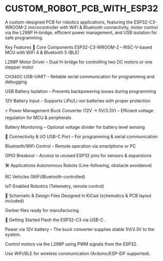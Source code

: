 # CUSTOM_ROBOT_PCB_WITH_ESP32
A custom-designed PCB for robotics applications, featuring the ESP32-C3-WROOM-2 microcontroller with WiFi & Bluetooth connectivity, motor control via the L298P H-bridge, efficient power management, and USB isolation for safe programming.

Key Features
🚀 Core Components
ESP32-C3-WROOM-2 – RISC-V-based MCU with WiFi 4 & Bluetooth 5 (BLE)

L298P Motor Driver – Dual H-bridge for controlling two DC motors or one stepper motor

CH340C USB-UART – Reliable serial communication for programming and debugging

USB Battery Isolation – Prevents backpowering issues during programming

12V Battery Input – Supports LiPo/Li-ion batteries with proper protection

⚡ Power Management
Buck Converter (12V → 5V/3.3V) – Efficient voltage regulation for MCU & peripherals

Battery Monitoring – Optional voltage divider for battery level sensing

🔌 Connectivity & I/O
USB-C Port – For programming & serial communication

Bluetooth/WiFi Control – Remote operation via smartphone or PC

GPIO Breakout – Access to unused ESP32 pins for sensors & expansions

🛠️ Applications
Autonomous Robots (Line-following, obstacle avoidance)

RC Vehicles (WiFi/Bluetooth-controlled)

IoT-Enabled Robotics (Telemetry, remote control)

📌 Schematic & Design Files
Designed in KiCad (schematics & PCB layout included)

Gerber files ready for manufacturing

🔧 Getting Started
Flash the ESP32-C3 via USB-C .

Power via 12V battery – The buck converter supplies stable 5V/3.3V to the system.

Control motors via the L298P using PWM signals from the ESP32.

Use WiFi/BLE for wireless communication (Arduino/ESP-IDF supported).
